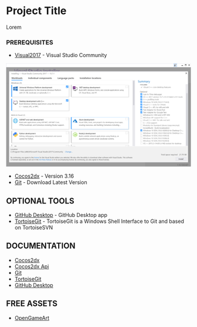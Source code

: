 # Project Title
Lorem

### PREREQUISITES

* [Visual2017](https://www.visualstudio.com/es/free-developer-offers/) - Visual Studio Community

![alt text](https://github.com/PatuCel/FirstTry/blob/master/docs/Visual2017.png)

* [Cocos2dx](http://www.cocos2d-x.org/download) - Version 3.16
* [Git](https://git-scm.com/) - Download Latest Version

## OPTIONAL TOOLS

* [GitHub Desktop](https://desktop.github.com/) - GitHub Desktop app 
* [TortoiseGit](https://tortoisegit.org/) - TortoiseGit is a Windows Shell Interface to Git and based on TortoiseSVN

## DOCUMENTATION

* [Cocos2dx](http://www.cocos2d-x.org/docs/cocos2d-x/en/index.html)
* [Cocos2dx Api](http://www.cocos2d-x.org/docs/api-ref/cplusplus/v3x/)
* [Git](https://git-scm.com/doc)
* [TortoiseGit](https://tortoisegit.org/docs/tortoisegit/)
* [GitHub Desktop](https://help.github.com/desktop/)

## FREE ASSETS

* [OpenGameArt](https://opengameart.org/)
